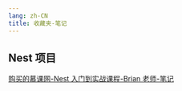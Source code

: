 ```yaml
---
lang: zh-CN
title: 收藏夹-笔记
---
```


## Nest 项目

[购买的慕课网-Nest 入门到实战课程-Brian 老师-笔记](https://front-end.toimc.com/)
